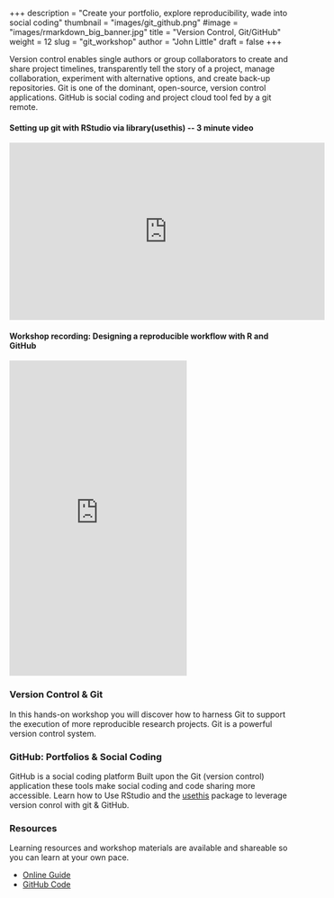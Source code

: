 +++
description = "Create your portfolio, explore reproducibility, wade into social coding"
thumbnail = "images/git_github.png"
#image = "images/rmarkdown_big_banner.jpg"
title = "Version Control, Git/GitHub"
weight = 12
slug = "git_workshop"
author = "John Little"
draft = false
+++

Version control enables single authors or group collaborators to create and share project timelines, transparently tell the story of a project, manage collaboration, experiment with alternative options, and create back-up repositories.  Git is one of the dominant, open-source, version control applications. GitHub is social coding and project cloud tool fed by a git remote.

#### Setting up git with RStudio via library(usethis) -- 3 minute video

<iframe width="560" height="315" src="https://www.youtube.com/embed/Ao4uwcbMp-0" frameborder="0" allow="autoplay; encrypted-media" allowfullscreen></iframe>

#### Workshop recording:  Designing a reproducible workflow with R and GitHub

<iframe height="560" width="315" src="https://warpwire.duke.edu/w/t0oFAA/" frameborder="0" scrolling="0" allow="autoplay; encrypted-media; fullscreen;  picture-in-picture;" allowfullscreen></iframe>

<!-- **Past workshops have focused on using RStudio**, which happens to be an excellent git client.  This time, we'll be more general.  We will discuss RStudio but focus mostly on git and GitHub. -->
	
### Version Control & Git

In this hands-on workshop you will discover how to harness Git to support the execution of more reproducible research projects. Git is a powerful version control system.  

### GitHub: Portfolios & Social Coding

GitHub is a social coding platform<!-- which enable collaboration.-->  Built upon the Git (version control) application these tools make social coding and code sharing more accessible.  Learn how to <!-- create branches, create remote repositories--> Use RStudio and the [usethis](https://usethis.r-lib.org/) package to leverage version conrol with git & GitHub. <!-- /GitLab interface for simpler reverts, and collaborate with others.-->  

<!-- 

<a href="https://duke.libcal.com/event/7301907" class="button">Register:<br>
Designing a Reproducible workflow with R and GitHub<br>
Feb 17. 2021</a>

 -->

### Resources 

Learning resources and workshop materials are available and shareable so you can learn at your own pace. 

- [Online Guide](https://git-rfun.library.duke.edu/)
- [GitHub Code](https://github.com/data-and-visualization/git-tutorial)


